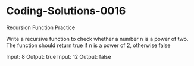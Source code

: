 # Coding-Solutions-0016
Recursion Function Practice

Write a recursive function to check whether a number n is a
power of two. The function should return true if n is a power of
2, otherwise false

Input: 8
Output: true
Input: 12
Output: false

